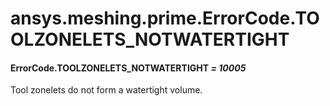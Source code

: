 # ansys.meshing.prime.ErrorCode.TOOLZONELETS_NOTWATERTIGHT

#### ErrorCode.TOOLZONELETS_NOTWATERTIGHT *= 10005*

Tool zonelets do not form a watertight volume.

<!-- !! processed by numpydoc !! -->
